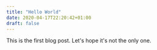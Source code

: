 ```yaml
---
title: "Hello World"
date: 2020-04-17T22:20:42+01:00
draft: false
---
```


This is the first blog post. Let's hope it's not the only one.
